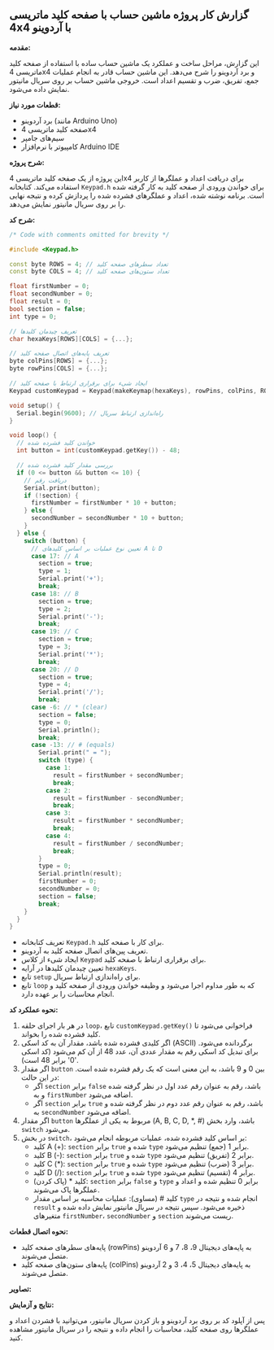 ## گزارش کار پروژه ماشین حساب با صفحه کلید ماتریسی 4x4 با آردوینو

**مقدمه:**

این گزارش، مراحل ساخت و عملکرد یک ماشین حساب ساده با استفاده از صفحه کلید ماتریسی 4x4 و برد آردوینو را شرح می‌دهد. این ماشین حساب قادر به انجام عملیات جمع، تفریق، ضرب و تقسیم اعداد است. خروجی ماشین حساب بر روی سریال مانیتور نمایش داده می‌شود.

**قطعات مورد نیاز:**

*   برد آردوینو (مانند Arduino Uno)
*   صفحه کلید ماتریسی 4x4
*   سیم‌های جامپر
*   کامپیوتر با نرم‌افزار Arduino IDE

**شرح پروژه:**

این پروژه از یک صفحه کلید ماتریسی 4x4 برای دریافت اعداد و عملگرها از کاربر استفاده می‌کند. کتابخانه `Keypad.h` برای خواندن ورودی از صفحه کلید به کار گرفته شده است. برنامه نوشته شده، اعداد و عملگرهای فشرده شده را پردازش کرده و نتیجه نهایی را بر روی سریال مانیتور نمایش می‌دهد.

**شرح کد:**

```cpp
/* Code with comments omitted for brevity */

#include <Keypad.h>

const byte ROWS = 4; // تعداد سطرهای صفحه کلید
const byte COLS = 4; // تعداد ستون‌های صفحه کلید

float firstNumber = 0;
float secondNumber = 0;
float result = 0;
bool section = false;
int type = 0;

// تعریف چیدمان کلیدها
char hexaKeys[ROWS][COLS] = {...};

// تعریف پایه‌های اتصال صفحه کلید
byte colPins[ROWS] = {...};
byte rowPins[COLS] = {...};

// ایجاد شیء برای برقراری ارتباط با صفحه کلید
Keypad customKeypad = Keypad(makeKeymap(hexaKeys), rowPins, colPins, ROWS, COLS);

void setup() {
  Serial.begin(9600); // راه‌اندازی ارتباط سریال
}

void loop() {
  // خواندن کلید فشرده شده
  int button = int(customKeypad.getKey()) - 48;

  // بررسی مقدار کلید فشرده شده
  if (0 <= button && button <= 10) {
    // دریافت رقم
    Serial.print(button);
    if (!section) {
      firstNumber = firstNumber * 10 + button;
    } else {
      secondNumber = secondNumber * 10 + button;
    }
  } else {
    switch (button) {
      // تعیین نوع عملیات بر اساس کلیدهای A تا D
      case 17: // A
        section = true;
        type = 1;
        Serial.print('+');
        break;
      case 18: // B
        section = true;
        type = 2;
        Serial.print('-');
        break;
      case 19: // C
        section = true;
        type = 3;
        Serial.print('*');
        break;
      case 20: // D
        section = true;
        type = 4;
        Serial.print('/');
        break;
      case -6: // * (clear)
        section = false;
        type = 0;
        Serial.println();
        break;
      case -13: // # (equals)
        Serial.print(" = ");
        switch (type) {
          case 1:
            result = firstNumber + secondNumber;
            break;
          case 2:
            result = firstNumber - secondNumber;
            break;
          case 3:
            result = firstNumber * secondNumber;
            break;
          case 4:
            result = firstNumber / secondNumber;
            break;
        }
        type = 0;
        Serial.println(result);
        firstNumber = 0;
        secondNumber = 0;
        section = false;
        break;
    }
  }
}
```

*   تعریف کتابخانه `Keypad.h` برای کار با صفحه کلید.
*   تعریف پین‌های اتصال صفحه کلید به آردوینو.
*   ایجاد شیء از کلاس `Keypad` برای برقراری ارتباط با صفحه کلید.
*   تعیین چیدمان کلیدها در آرایه `hexaKeys`.
*   تابع `setup` برای راه‌اندازی ارتباط سریال.
*   تابع `loop` که به طور مداوم اجرا می‌شود و وظیفه خواندن ورودی از صفحه کلید و انجام محاسبات را بر عهده دارد.

**نحوه عملکرد کد:**

1.  در هر بار اجرای حلقه `loop`، تابع `customKeypad.getKey()` فراخوانی می‌شود تا کلید فشرده شده را بخواند.
2.  اگر کلیدی فشرده شده باشد، مقدار آن به کد اسکی (ASCII) برگردانده می‌شود. برای تبدیل کد اسکی رقم به مقدار عددی آن، عدد 48 از آن کم می‌شود (کد اسکی '0' برابر 48 است).
3.  اگر مقدار `button` بین 0 و 9 باشد، به این معنی است که یک رقم فشرده شده است. در این حالت:
    *   اگر `section` برابر `false` باشد، رقم به عنوان رقم عدد اول در نظر گرفته شده و به `firstNumber` اضافه می‌شود.
    *   اگر `section` برابر `true` باشد، رقم به عنوان رقم عدد دوم در نظر گرفته شده و به `secondNumber` اضافه می‌شود.
4.  اگر مقدار `button` مربوط به یکی از عملگرها (A, B, C, D, \*, #) باشد، وارد بخش `switch` می‌شود.
5.  در بخش `switch`، بر اساس کلید فشرده شده، عملیات مربوطه انجام می‌شود:
    *   کلید A (+): `section` برابر `true` شده و `type` برابر 1 (جمع) تنظیم می‌شود.
    *   کلید B (-): `section` برابر `true` شده و `type` برابر 2 (تفریق) تنظیم می‌شود.
    *   کلید C (\*): `section` برابر `true` شده و `type` برابر 3 (ضرب) تنظیم می‌شود.
    *   کلید D (/): `section` برابر `true` شده و `type` برابر 4 (تقسیم) تنظیم می‌شود.
    *   کلید \* (پاک کردن): `section` برابر `false` و `type` برابر 0 تنظیم شده و اعداد و عملگرها پاک می‌شوند.
    *   کلید # (مساوی): عملیات محاسبه بر اساس مقدار `type` انجام شده و نتیجه در `result` ذخیره می‌شود. سپس نتیجه در سریال مانیتور نمایش داده شده و متغیرهای `firstNumber`، `secondNumber` و `section` ریست می‌شوند.

**نحوه اتصال قطعات:**

*   پایه‌های سطرهای صفحه کلید (rowPins) به پایه‌های دیجیتال 9، 8، 7 و 6 آردوینو متصل می‌شوند.
*   پایه‌های ستون‌های صفحه کلید (colPins) به پایه‌های دیجیتال 5، 4، 3 و 2 آردوینو متصل می‌شوند.

**تصاویر:**


**نتایج و آزمایش:**

پس از آپلود کد بر روی برد آردوینو و باز کردن سریال مانیتور، می‌توانید با فشردن اعداد و عملگرها روی صفحه کلید، محاسبات را انجام داده و نتیجه را در سریال مانیتور مشاهده کنید.

